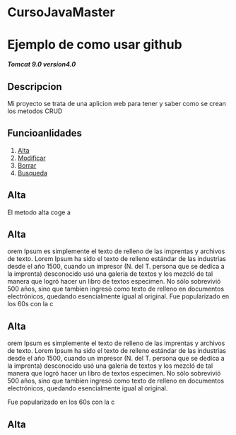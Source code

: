 # CursoJavaMaster
# Ejemplo de como usar github
***Tomcat 9.0 version4.0***

## Descripcion
Mi proyecto se trata de una aplicion web para tener y saber como se crean los metodos CRUD

## Funcioanlidades 
 1. [Alta](#alta)
 2. [Modificar](#modificar)
 3. [Borrar](#borrar)
 4. [Busqueda](#busqueda)
 
 ## Alta<a id="alta"></a>
 El metodo alta coge a
 
 ## Alta<a id="modificar"></a>
 orem Ipsum es simplemente el texto de relleno de las imprentas y archivos de texto. Lorem Ipsum ha sido el texto de
 relleno estándar de las industrias desde el año 1500, cuando un impresor (N. del T. persona que se dedica a la imprenta) 
 desconocido usó una galería de textos y los mezcló de tal manera que logró hacer un libro de textos especimen. No sólo sobrevivió 500 años,
 sino que tambien ingresó como texto de relleno en documentos electrónicos, quedando esencialmente igual al original. Fue popularizado en los 60s con la c
 
 ## Alta<a id="borrar"></a>
 orem Ipsum es simplemente el texto de relleno de las imprentas y archivos de texto. Lorem Ipsum ha sido el texto de relleno estándar de las industrias desde el año 1500, cuando un impresor (N. del T. persona que se dedica a la imprenta) desconocido usó una galería de textos y los mezcló de tal manera que logró hacer un libro de textos especimen. No sólo sobrevivió 500 años, 
 sino que tambien ingresó como texto de relleno en documentos electrónicos,
 quedando esencialmente igual al original.
 
 
 
 
 
 Fue popularizado en los 60s con la c
 
  ## Alta<a id="busqueda"></a>
